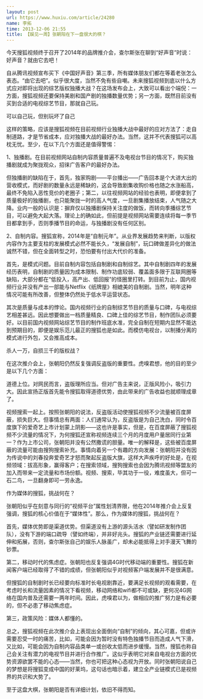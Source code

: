 ```yaml
---
layout: post
url: https://www.huxiu.com/article/24280
name: 李拓
time: 2013-12-06 21:55
title: 【娱见一周】张朝阳在下一盘很大的棋？
---
```

今天搜狐视频终于召开了2014年的品牌推介会，查尔斯张在聊到“好声音”时说：好声音？就由它去吧！

自从腾讯视频宣布买下《中国好声音》第三季，所有媒体朋友们都在等着老张怎么表态。“由它去吧”。似乎很大度，当然不免有些自嘲。未来搜狐视频到底以什么方式应对即将出现的综艺版权独播大战？在这场发布会上，大致可以看出个端倪：一方面，搜狐视频还要保持美剧和国产剧的独播数量优势；另一方面，既然目前没有买到合适的电视综艺节目，那就自己玩。

可以自己玩，但别玩坏了自己

这样的策略，应该是搜狐视频在目前视频行业独播大战中最好的应对方法了：走自制道路，才是节省成本，应对独播大战的最好办法。当然，这并不代表搜狐可以高枕无忧。至少，在以下几个方面还是值得警惕：

1、独播剧。在目前视频网站自制内容质量普遍不及电视台节目的情况下，购买独播剧就成为聚拢观众，招徕广告客户的最好办法。

但独播剧的缺陷在于，首先，独家购剧——平台播出——广告回本是个大进大出的营收模式，而好剧的数量永远是稀缺的，这会导致剧集收购价格也随之水涨船高，最终不免陷入恶性竞价的老圈子；第二，以往视频网站的经验也表明，即便拿到了质量极好的独播剧，也只能聚拢一时的高人气度，一旦剧集播放结束，人气随之大降。业内一般的认识是：摒弃仅以独播剧保持关注度的做饭，而转向季播综艺节目，可以避免大起大落。理论上的确如此，但前提是视频网站需要连续将每一季节目都拿到手，否则季播节目的命运，与独播剧没有任何区别。

2、自制内容。搜狐宣称，2014年是“自制元年”。从业界发展趋势来判断，以版权内容作为主要支柱的发展模式必然不能长久，“发展自制”，玩口碑做差异化的做法诚然不错，但在全面转型之时，恐怕要有付出大代价的准备。

首先，是模式问题。目前自制内容包括自制剧和自制综艺。其中自制剧四年的发展经历表明，自制剧的质量因为成本限制、制作功底较弱、覆盖面多限于互联网圈等缺陷，大部分都在“低投入，高产出、低回报”的怪圈里打转。到目前为止，国内视频行业并没有产出一部能与Netflix《纸牌屋》相媲美的自制剧。当然，明年这种情况可能有所改善，但整体仍然处于低水平运营状态。

其次是质量与成本的悖论。国内视频行业的自制综艺节目的质量与口碑，与电视综艺相差甚远。因此想要做出一档质量精良、口碑上佳的综艺节目，制作团队必须要好。以目前国内视频网站综艺节目的制作班底水准，完全自制在短期内显然不能达到预期目的，即便是娱乐范儿最正的搜狐也是如此。而模仿电视台，以制播分离的模式进行外包，又会推高成本。

杀人一万，自损三千的版权战？

在这次推介会上，张朝阳仍然反复强调反盗版的重要性。虎嗅君想，他的目的至少是以下几个方面：

道德上位。对网民而言，盗版理所应当。但对广告主来说，正版风险小，吸引力大。因此宣扬正版首先能令搜狐取得道德优势，由此带来的广告收益也就顺理成章了。

视频搜索一起上。按照张朝阳的说法，反盗版活动使搜狐视频不少流量被百度屏蔽，损失巨大。但事情总有两面：人们通常认为，反盗版是为自己洗白，同时令百度旗下的爱奇艺上市计划蒙上阴影——这也许是事实，但是，在百度屏蔽了搜狐视频不少流量的情况下，为何搜狐还宣称视频连续三个月的月度用户量居同行业第一？作为上市公司，张朝阳并没有公然撒谎的胆量。唯一的解释是，这些被百度屏蔽的流量可能由搜狗搜索补充。事情向着另一个有趣的方向发展：张朝阳并没有因为传说中的刘春投奔爱奇艺才怒而聚起反盗版大旗，这样大声疾呼的好处是，在视频领域：拔高形象，赢得客户；在搜索领域，搜狗搜索也会因为腾讯视频等盟友的加入而带来一定流量和市场份额。视频、搜索，毕其功于一役，难度虽大，但可一石二鸟，一旦翻身即可一劳永逸。

作为媒体的搜狐，挑战何在？

张朝阳似乎在刻意与同行的“视频平台”属性划清界限，他在2014年推介会上反复强调，搜狐的核心价值在于“媒体性”。那么，作为媒体的搜狐，挑战何在？

首先，媒体优势即是渠道优势。但渠道没有上游的源头活水（譬如研发制作团队），没有下游的端口疏导（譬如终端），并非好兆头。搜狐的产业链还需要进行延伸和拓展，否则，查尔斯张自己的娱乐人脉虽广，却未必能抵得上对手漫天飞舞的钞票。

第二，移动时代的焦虑症。张朝阳也反复强调4G时代移动端的重要性。搜狐在新闻客户端已经取得了不错的成绩，但张朝阳似乎对视频客户端发展并不是很满意。

但搜狐的自制剧时长已经要向标准时长电视剧靠近，要满足长视频的观看需要，在考虑时长和流量因素的情况下看视频，移动网络和wifi都不可或缺，更何况4G网络在国内普及还需要一两年时间。因此，虎嗅君以为，做相应的推广努力是有必要的，但不必患了移动焦虑症。

第三，政策风险：媒体人都懂的。

总之，搜狐视频在此次推介会上表现出全面倒向“自制”的倾向，其心可嘉，但或许需要忍受一时的痛苦，比如，可能会因为暂时没有特色独播节目而造成人气下滑，又比如，可能会因为自制内容品类单一或创收太低而进步缓慢。当然，搜狐也称自己会关注有潜力的电视节目并进行合作推广。这似乎表明它对来自电视台方面的优势资源欲罢不能的心态——当然，你也可把这种心态视为开放。同时张朝阳说自己的梦想是将搜狐变成中国的好莱坞，这句话也暗示着，建立全产业链模式已是视频界的共识和大势了。

至于这盘大棋，张朝阳是否有详细计划，依旧不得而知。

